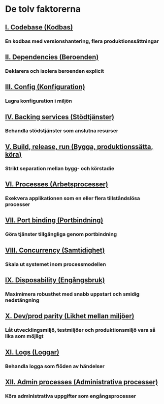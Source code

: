 De tolv faktorerna
==================

## [I. Codebase (Kodbas)](./codebase)
### En kodbas med versionshantering, flera produktionssättningar

## [II. Dependencies (Beroenden)](./dependencies)
### Deklarera och isolera beroenden explicit

## [III. Config (Konfiguration)](./config)
### Lagra konfiguration i miljön

## [IV. Backing services (Stödtjänster)](./backing-services)
### Behandla stödstjänster som anslutna resurser

## [V. Build, release, run (Bygga, produktionssätta, köra)](./build-release-run)
### Strikt separation mellan bygg- och körstadie

## [VI. Processes (Arbetsprocesser)](./processes)
### Exekvera applikationen som en eller flera tillståndslösa processer

## [VII. Port binding (Portbindning)](./port-binding)
### Göra tjänster tillgängliga genom portbindning

## [VIII. Concurrency (Samtidighet)](./concurrency)
### Skala ut systemet inom processmodellen

## [IX. Disposability (Engångsbruk)](./disposability)
### Maximimera robusthet med snabb uppstart och smidig nedstängning

## [X. Dev/prod parity (Likhet mellan miljöer)](./dev-prod-parity)
### Låt utvecklingsmiljö, testmiljöer och produktionsmiljö vara så lika som möjligt

## [XI. Logs (Loggar)](./logs)
### Behandla logga som flöden av händelser

## [XII. Admin processes (Administrativa processer)](./admin-processes)
### Köra administrativa uppgifter som engångsprocesser

